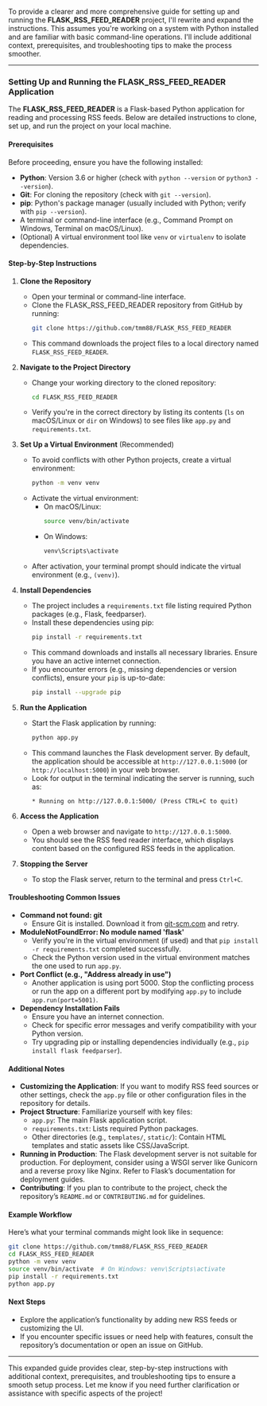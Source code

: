 To provide a clearer and more comprehensive guide for setting up and running the **FLASK_RSS_FEED_READER** project, I'll rewrite and expand the instructions. This assumes you're working on a system with Python installed and are familiar with basic command-line operations. I'll include additional context, prerequisites, and troubleshooting tips to make the process smoother.

---

### Setting Up and Running the FLASK_RSS_FEED_READER Application

The **FLASK_RSS_FEED_READER** is a Flask-based Python application for reading and processing RSS feeds. Below are detailed instructions to clone, set up, and run the project on your local machine.

#### Prerequisites
Before proceeding, ensure you have the following installed:
- **Python**: Version 3.6 or higher (check with `python --version` or `python3 --version`).
- **Git**: For cloning the repository (check with `git --version`).
- **pip**: Python's package manager (usually included with Python; verify with `pip --version`).
- A terminal or command-line interface (e.g., Command Prompt on Windows, Terminal on macOS/Linux).
- (Optional) A virtual environment tool like `venv` or `virtualenv` to isolate dependencies.

#### Step-by-Step Instructions

1. **Clone the Repository**
   - Open your terminal or command-line interface.
   - Clone the FLASK_RSS_FEED_READER repository from GitHub by running:
     ```bash
     git clone https://github.com/tmm88/FLASK_RSS_FEED_READER
     ```
   - This command downloads the project files to a local directory named `FLASK_RSS_FEED_READER`.

2. **Navigate to the Project Directory**
   - Change your working directory to the cloned repository:
     ```bash
     cd FLASK_RSS_FEED_READER
     ```
   - Verify you're in the correct directory by listing its contents (`ls` on macOS/Linux or `dir` on Windows) to see files like `app.py` and `requirements.txt`.

3. **Set Up a Virtual Environment** (Recommended)
   - To avoid conflicts with other Python projects, create a virtual environment:
     ```bash
     python -m venv venv
     ```
   - Activate the virtual environment:
     - On macOS/Linux:
       ```bash
       source venv/bin/activate
       ```
     - On Windows:
       ```bash
       venv\Scripts\activate
       ```
   - After activation, your terminal prompt should indicate the virtual environment (e.g., `(venv)`).

4. **Install Dependencies**
   - The project includes a `requirements.txt` file listing required Python packages (e.g., Flask, feedparser).
   - Install these dependencies using pip:
     ```bash
     pip install -r requirements.txt
     ```
   - This command downloads and installs all necessary libraries. Ensure you have an active internet connection.
   - If you encounter errors (e.g., missing dependencies or version conflicts), ensure your `pip` is up-to-date:
     ```bash
     pip install --upgrade pip
     ```

5. **Run the Application**
   - Start the Flask application by running:
     ```bash
     python app.py
     ```
   - This command launches the Flask development server. By default, the application should be accessible at `http://127.0.0.1:5000` (or `http://localhost:5000`) in your web browser.
   - Look for output in the terminal indicating the server is running, such as:
     ```
     * Running on http://127.0.0.1:5000/ (Press CTRL+C to quit)
     ```

6. **Access the Application**
   - Open a web browser and navigate to `http://127.0.0.1:5000`.
   - You should see the RSS feed reader interface, which displays content based on the configured RSS feeds in the application.

7. **Stopping the Server**
   - To stop the Flask server, return to the terminal and press `Ctrl+C`.

#### Troubleshooting Common Issues
- **Command not found: git**
  - Ensure Git is installed. Download it from [git-scm.com](https://git-scm.com/downloads) and retry.
- **ModuleNotFoundError: No module named 'flask'**
  - Verify you're in the virtual environment (if used) and that `pip install -r requirements.txt` completed successfully.
  - Check the Python version used in the virtual environment matches the one used to run `app.py`.
- **Port Conflict (e.g., "Address already in use")**
  - Another application is using port 5000. Stop the conflicting process or run the app on a different port by modifying `app.py` to include `app.run(port=5001)`.
- **Dependency Installation Fails**
  - Ensure you have an internet connection.
  - Check for specific error messages and verify compatibility with your Python version.
  - Try upgrading pip or installing dependencies individually (e.g., `pip install flask feedparser`).

#### Additional Notes
- **Customizing the Application**: If you want to modify RSS feed sources or other settings, check the `app.py` file or other configuration files in the repository for details.
- **Project Structure**: Familiarize yourself with key files:
  - `app.py`: The main Flask application script.
  - `requirements.txt`: Lists required Python packages.
  - Other directories (e.g., `templates/`, `static/`): Contain HTML templates and static assets like CSS/JavaScript.
- **Running in Production**: The Flask development server is not suitable for production. For deployment, consider using a WSGI server like Gunicorn and a reverse proxy like Nginx. Refer to Flask’s documentation for deployment guides.
- **Contributing**: If you plan to contribute to the project, check the repository’s `README.md` or `CONTRIBUTING.md` for guidelines.

#### Example Workflow
Here’s what your terminal commands might look like in sequence:
```bash
git clone https://github.com/tmm88/FLASK_RSS_FEED_READER
cd FLASK_RSS_FEED_READER
python -m venv venv
source venv/bin/activate  # On Windows: venv\Scripts\activate
pip install -r requirements.txt
python app.py
```

#### Next Steps
- Explore the application’s functionality by adding new RSS feeds or customizing the UI.
- If you encounter specific issues or need help with features, consult the repository’s documentation or open an issue on GitHub.

---

This expanded guide provides clear, step-by-step instructions with additional context, prerequisites, and troubleshooting tips to ensure a smooth setup process. Let me know if you need further clarification or assistance with specific aspects of the project!
